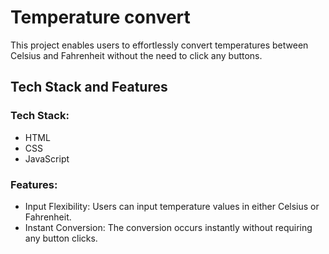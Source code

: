 # Temperature convert 

This project enables users to effortlessly convert temperatures between Celsius and Fahrenheit without the need to click any buttons.

## Tech Stack and Features

### Tech Stack:
- HTML
- CSS
- JavaScript

### Features:
- Input Flexibility: Users can input temperature values in either Celsius or Fahrenheit.
- Instant Conversion: The conversion occurs instantly without requiring any button clicks.